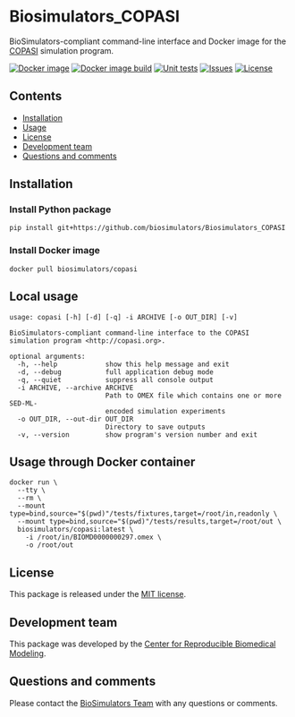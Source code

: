 # Biosimulators_COPASI 
BioSimulators-compliant command-line interface and Docker image for the [COPASI](http://copasi.org/) simulation program.

[![Docker image](https://github.com/biosimulators/Biosimulators_COPASI/workflows/Publish%20Docker%20To%20Hub/badge.svg)](https://github.com/biosimulators/Biosimulators_COPASI/actions?query=workflow%3A%22Publish+Docker+To+Hub%22)
[![Docker image build](https://github.com/biosimulators/Biosimulators_COPASI/workflows/Build%20Docker%20image/badge.svg)](https://github.com/biosimulators/Biosimulators_COPASI/actions?query=workflow%3A%22Build+Docker+image%22)
[![Unit tests](https://github.com/biosimulators/Biosimulators_COPASI/workflows/Unit%20tests/badge.svg)](https://github.com/biosimulators/Biosimulators_COPASI/actions?query=workflow%3A%22Unit+tests%22)
[![Issues](https://img.shields.io/github/issues/biosimulators/Biosimulators_COPASI?logo=GitHub)](https://github.com/biosimulators/Biosimulators_COPASI/issues)
[![License](https://img.shields.io/github/license/biosimulators/Biosimulators_COPASI?badges-awesome-green.svg&logo=GitHub)](https://github.com/biosimulators/Biosimulators_COPASI/blob/master/LICENSE)

## Contents
* [Installation](#installation)
* [Usage](#local-usage)
* [License](#license)
* [Development team](#development-team)
* [Questions and comments](#questions-and-comments)

## Installation

### Install Python package
```
pip install git+https://github.com/biosimulators/Biosimulators_COPASI
```

### Install Docker image
```
docker pull biosimulators/copasi
```

## Local usage
```
usage: copasi [-h] [-d] [-q] -i ARCHIVE [-o OUT_DIR] [-v]

BioSimulators-compliant command-line interface to the COPASI simulation program <http://copasi.org>.

optional arguments:
  -h, --help            show this help message and exit
  -d, --debug           full application debug mode
  -q, --quiet           suppress all console output
  -i ARCHIVE, --archive ARCHIVE
                        Path to OMEX file which contains one or more SED-ML-
                        encoded simulation experiments
  -o OUT_DIR, --out-dir OUT_DIR
                        Directory to save outputs
  -v, --version         show program's version number and exit
```

## Usage through Docker container
```
docker run \
  --tty \
  --rm \
  --mount type=bind,source="$(pwd)"/tests/fixtures,target=/root/in,readonly \
  --mount type=bind,source="$(pwd)"/tests/results,target=/root/out \
  biosimulators/copasi:latest \
    -i /root/in/BIOMD0000000297.omex \
    -o /root/out
```

## License
This package is released under the [MIT license](LICENSE).

## Development team
This package was developed by the [Center for Reproducible Biomedical Modeling](http://reproduciblebiomodels.org).

## Questions and comments
Please contact the [BioSimulators Team](mailto:info@biosimulators.org) with any questions or comments.
  
